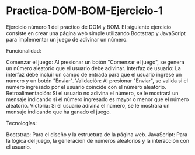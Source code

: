 # Practica-DOM-BOM-Ejercicio-1

Ejercicio número 1 del práctico de DOM y BOM. El siguiente ejercicio consiste en crear una página web simple utilizando Bootstrap y JavaScript para implementar un juego de adivinar un número.

Funcionalidad:

Comenzar el juego: Al presionar un botón "Comenzar el juego", se genera un número aleatorio que el usuario debe adivinar.
Interfaz de usuario: La interfaz debe incluir un campo de entrada para que el usuario ingrese un número y un botón "Enviar".
Validación: Al presionar "Enviar", se valida si el número ingresado por el usuario coincide con el número aleatorio.
Retroalimentación: Si el usuario no adivina el número, se le mostrará un mensaje indicando si el número ingresado es mayor o menor que el número aleatorio.
Victoria: Si el usuario adivina el número, se le mostrará un mensaje indicando que ha ganado el juego.

Tecnologías:

Bootstrap: Para el diseño y la estructura de la página web.
JavaScript: Para la lógica del juego, la generación de números aleatorios y la interacción con el usuario.

